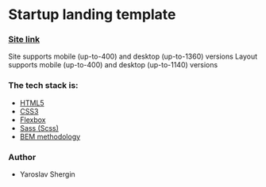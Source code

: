 # Startup landing template

### [Site link](https://yariki23.github.io/foundation-layout//)

Site supports mobile (up-to-400) and desktop (up-to-1360) versions
Layout supports mobile (up-to-400) and desktop (up-to-1140) versions

### The tech stack is:

- [HTML5](https://en.wikipedia.org/wiki/HTML5)
- [CSS3](https://en.wikipedia.org/wiki/Cascading_Style_Sheets)
- [Flexbox](https://en.wikipedia.org/wiki/CSS_Flexible_Box_Layout)
- [Sass (Scss)](https://sass-lang.com/)
- [BEM methodology](https://en.bem.info/methodology/)

### Author

- Yaroslav Shergin
